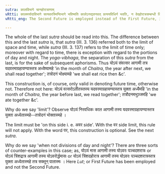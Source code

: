 ```yaml
---
sutra: कालविभागे चानहोरात्राणाम्
vRtti: कालमर्यादाविभागे सत्यवरस्मिन्विभागे भविष्यति कालेऽनद्यतनवत् प्रत्ययविधिर्न भवति, न वेदहोरात्रसम्बन्धी विभागस्तेषां च विभागे प्रतिषेधः ॥
vRtti_eng: The Second Future is employed instead of the First Future, in denoting Future time not belonging to the current day, when the word \"_avara_\" is used together with a word expressing division of time, but not when it is a word giving the sense of \"day\" or \"night\".

---
```

The whole of the last _sutra_ should be read into this. The difference between this and the last _sutra_ is, that _sutra_ (III. 3. 136) referred both to the limit of space and time, while _sutra_ (III. 3. 137) refers to the limit of time only; moreover with regard to time, there is exception with regard to the portions of day and night. The _yoga_-_vibhaga_, the separation of this _sutra_ from the last, is for the sake of subsequent aphorisms. Thus योऽयं संवत्सर आगामी तत्र यदवरमाग्रहायण्यास्तत्र अध्येष्यामहे 'in the month of _Chaitra_, the year after next, we shall read together'; तत्रोदनं भोक्ष्यामहे 'we shall eat rice then &c'.

This construction is, of course, only valid in denoting future time, otherwise not. Therefore not here: योऽयं वत्सरोऽतीतस्तस्य यदवरमाग्रहायण्यास्तत्र युक्ता अध्यैमहि 'in the month of _Chaitra_, the year before last, we read together'; तत्रौदनमभुञ्जमहि 'we ate together &c'.

Why do we say 'limit'? Observe योऽयं निरवधिकः काल आगामी तस्य यदवरमाग्रहायण्यास्तत्र युक्ता अध्येतास्महे--तत्रोदनं भोक्तास्महे ।

The limit must be 'on this side i. e. अवर side'. With the वर side limit, this rule will not apply. With the word पर, this construction is optional. See the next _sutra_.

Why do we say 'when not divisions of day and night'? There are three sorts of counter-examples in this case; as, योऽयं मास आगामी तस्य योऽवरः पञ्चदशरात्रः or योऽयं  त्रिंशद्रात्र आगामी तस्य योऽवरोर्द्धमासः or योऽयं त्रिंशदहोरात्र आगामी तस्य योऽवरः पञ्चदशरात्रस्तत्र युक्ता अध्येतास्महे तत्र सक्तून् पातास्मः । Here _Lut_; or First Future has been employed and not the Second Future.